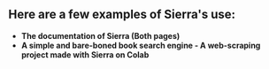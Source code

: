 ## Here are a few examples of Sierra's use:

- **The documentation of Sierra (Both pages)**
- **A simple and bare-boned book search engine - A web-scraping project made with Sierra on Colab**
